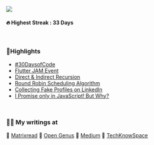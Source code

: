 <img align="center" src="https://github.com/abhiramready/AbhiramWrites/blob/master/Images/AbhiramWrites.png"/>

#### 🔥 Highest Streak : 33 Days

<br>

### 🚀Highlights

- [#30DaysofCode](https://matrixread.com/30daysofcode/)
- [Flutter JAM Event](https://medium.com/fnplus/flutter-jam-gdgchennai-b36f8539c7fb)
- [Direct & Indirect Recursion](https://matrixread.com/direct-indirect-recursion/)
- [Round Robin Scheduling Algorithm](https://iq.opengenus.org/round-robin-scheduling/)
- [Collecting Fake Profiles on LinkedIn](https://matrixread.com/collecting-fake-profiles-on-linkedin/)
- [I Promise only in JavaScript! But Why?](https://iq.opengenus.org/promises-in-javascript/)

<br>

### 👨‍🚀 My writings at

📍 [Matrixread](https://matrixread.com/author/abhiramreddy31/)
📍 [ Open Genus](https://iq.opengenus.org/author/abhiram/)
📍 [ Medium](https://medium.com/@abhiram.reddy)
📍 [ TechKnowSpace](https://techknowspace.wordpress.com/author/abhiramreddy31/)
